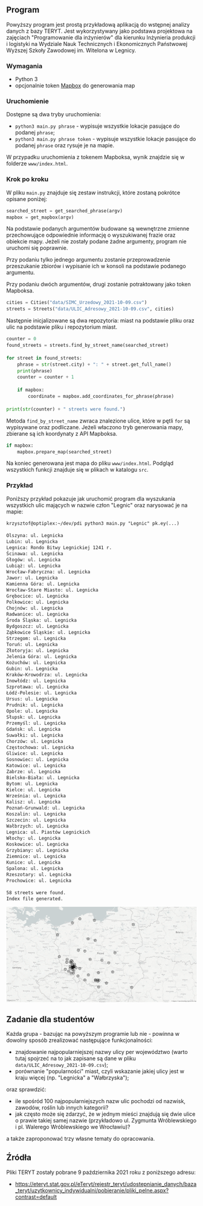## Program
Powyższy program jest prostą przykładową aplikacją do wstępnej analizy danych z bazy TERYT. Jest wykorzystywany jako podstawa projektowa na zajęciach "Programowanie dla inżynierów" dla kierunku Inżynieria produkcji i logistyki na Wydziale Nauk Technicznych i Ekonomicznych Państwowej Wyższej Szkoły Zawodowej im. Witelona w Legnicy.

### Wymagania
* Python 3
* opcjonalnie token [Mapbox](https://www.mapbox.com/) do generowania map

### Uruchomienie
Dostępne są dwa tryby uruchomienia:
* `python3 main.py phrase` - wypisuje wszystkie lokacje pasujące do podanej `phrase`;
* `python3 main.py phrase token` - wypisuje wszystkie lokacje pasujące do podanej `phrase` oraz rysuje je na mapie.

W przypadku uruchomienia z tokenem Mapboksa, wynik znajdzie się w folderze `www/index.html`.

### Krok po kroku
W pliku `main.py` znajduje się zestaw instrukcji, które zostaną pokrótce opisane poniżej:

```python
searched_street = get_searched_phrase(argv)
mapbox = get_mapbox(argv)
```
Na podstawie podanych argumentów budowane są wewnętrzne zmienne przechowujące odpowiednie informację o wyszukiwanej frazie oraz obiekcie mapy. Jeżeli nie zostały podane żadne argumenty, program nie uruchomi się poprawnie.

Przy podaniu tylko jednego argumentu zostanie przeprowadzenie przeszukanie zbiorów i wypisanie ich w konsoli na podstawie podanego argumentu.

Przy podaniu dwóch argumentów, drugi zostanie potraktowany jako token Mapboksa.

```python
cities = Cities("data/SIMC_Urzedowy_2021-10-09.csv")
streets = Streets("data/ULIC_Adresowy_2021-10-09.csv", cities)
```
Następnie inicjalizowane są dwa repozytoria: miast na podstawie pliku oraz ulic na podstawie pliku i repozytorium miast. 

```python
counter = 0
found_streets = streets.find_by_street_name(searched_street)

for street in found_streets:
    phrase = str(street.city) + ": " + street.get_full_name()
    print(phrase)
    counter = counter + 1

    if mapbox:
        coordinate = mapbox.add_coordinates_for_phrase(phrase)

print(str(counter) + " streets were found.")
```
Metoda `find_by_street_name` zwraca znalezione ulice, które w pętli `for` są wypisywane oraz podliczane. Jeżeli właczono tryb generowania mapy, zbierane są ich koordynaty z API Mapboksa.

```python
if mapbox:
    mapbox.prepare_map(searched_street)
```

Na koniec generowana jest mapa do pliku `www/index.html`. Podgląd wszystkich funkcji znajduje się w plikach w katalogu `src`.

### Przykład
Poniższy przykład pokazuje jak uruchomić program dla wyszukania wszystkich ulic mających w nazwie człon "Legnic" oraz narysować je na mapie:

```
krzysztof@optiplex:~/dev/pdi python3 main.py "Legnic" pk.ey(...)

Olszyna: ul. Legnicka
Lubin: ul. Legnicka
Legnica: Rondo Bitwy Legnickiej 1241 r.
Ścinawa: ul. Legnicka
Głogów: ul. Legnicka
Lubiąż: ul. Legnicka
Wrocław-Fabryczna: ul. Legnicka
Jawor: ul. Legnicka
Kamienna Góra: ul. Legnicka
Wrocław-Stare Miasto: ul. Legnicka
Grębocice: ul. Legnicka
Polkowice: ul. Legnicka
Chojnów: ul. Legnicka
Radwanice: ul. Legnicka
Środa Śląska: ul. Legnicka
Bydgoszcz: ul. Legnicka
Ząbkowice Śląskie: ul. Legnicka
Strzegom: ul. Legnicka
Toruń: ul. Legnicka
Złotoryja: ul. Legnicka
Jelenia Góra: ul. Legnicka
Kożuchów: ul. Legnicka
Gubin: ul. Legnicka
Kraków-Krowodrza: ul. Legnicka
Inowłódz: ul. Legnicka
Szprotawa: ul. Legnicka
Łódź-Polesie: ul. Legnicka
Ursus: ul. Legnicka
Prudnik: ul. Legnicka
Opole: ul. Legnicka
Słupsk: ul. Legnicka
Przemyśl: ul. Legnicka
Gdańsk: ul. Legnicka
Suwałki: ul. Legnicka
Chorzów: ul. Legnicka
Częstochowa: ul. Legnicka
Gliwice: ul. Legnicka
Sosnowiec: ul. Legnicka
Katowice: ul. Legnicka
Zabrze: ul. Legnicka
Bielsko-Biała: ul. Legnicka
Bytom: ul. Legnicka
Kielce: ul. Legnicka
Września: ul. Legnicka
Kalisz: ul. Legnicka
Poznań-Grunwald: ul. Legnicka
Koszalin: ul. Legnicka
Szczecin: ul. Legnicka
Wałbrzych: ul. Legnicka
Legnica: ul. Piastów Legnickich
Włochy: ul. Legnicka
Koskowice: ul. Legnicka
Grzybiany: ul. Legnicka
Ziemnice: ul. Legnicka
Kunice: ul. Legnicka
Spalona: ul. Legnicka
Rzeszotary: ul. Legnicka
Prochowice: ul. Legnicka

58 streets were found.
Index file generated.
```

![Ulica Legnicka i pokrewne na mapie Polski](./screenshot.png)

## Zadanie dla studentów
Każda grupa - bazując na powyższym programie lub nie - powinna w dowolny sposób zrealizować następujące funkcjonalności:
* znajdowanie najpopularniejszej nazwy ulicy per województwo (warto tutaj spojrzeć na to jak zapisane są dane w pliku `data/ULIC_Adresowy_2021-10-09.csv`);
* porównanie "popularności" miast, czyli wskazanie jakiej ulicy jest w kraju więcej (np. "Legnicka" a "Wałbrzyska");

oraz sprawdzić:
* ile spośród 100 najpopularniejszych nazw ulic pochodzi od nazwisk, zawodów, roślin lub innych kategorii?
* jak często może się zdarzyć, że w jednym mieści znajdują się dwie ulice o prawie takiej samej nazwie (przykładowo ul. Zygmunta Wróblewskiego i pl. Walerego Wróblewskiego we Wrocławiu)?

a także zaproponować trzy własne tematy do opracowania.

## Źródła
Pliki TERYT zostały pobrane 9 października 2021 roku z poniższego adresu:
* https://eteryt.stat.gov.pl/eTeryt/rejestr_teryt/udostepnianie_danych/baza_teryt/uzytkownicy_indywidualni/pobieranie/pliki_pelne.aspx?contrast=default